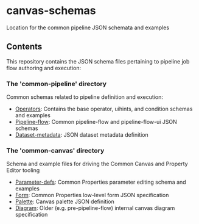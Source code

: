 <!--
{% comment %}
Copyright 2017-2019 IBM Corporation

Licensed under the Apache License, Version 2.0 (the "License");
you may not use this file except in compliance with the License.
You may obtain a copy of the License at

http://www.apache.org/licenses/LICENSE-2.0

Unless required by applicable law or agreed to in writing, software
distributed under the License is distributed on an "AS IS" BASIS,
WITHOUT WARRANTIES OR CONDITIONS OF ANY KIND, either express or implied.
See the License for the specific language governing permissions and
limitations under the License.
{% endcomment %}
-->

# canvas-schemas
Location for the common pipeline JSON schemata and examples

## Contents
This repository contains the JSON schema files pertaining to pipeline job flow authoring and execution:

### The 'common-pipeline' directory

Common schemas related to pipeline definition and execution:

  * [Operators](https://github.com/ai-workspaces/canvas-schemas/tree/master/common-pipeline/operators): Contains the base operator, uihints, and condition schemas and examples  
  * [Pipeline-flow](https://github.com/ai-workspaces/canvas-schemas/tree/master/common-pipeline/pipeline-flow): Common pipeline-flow and pipeline-flow-ui JSON schemas  
  * [Dataset-metadata](https://github.com/ai-workspaces/canvas-schemas/tree/master/common-pipeline/dataset-metadata): JSON dataset metadata definition  

### The 'common-canvas' directory

Schema and example files for driving the Common Canvas and Property Editor tooling

  * [Parameter-defs](https://github.com/ai-workspaces/canvas-schemas/tree/master/common-canvas/parameter-defs): Common Properties parameter editing schema and examples
  * [Form](https://github.com/ai-workspaces/canvas-schemas/tree/master/common-canvas/form): Common Properties low-level form JSON specification
  * [Palette](https://github.com/ai-workspaces/canvas-schemas/tree/master/common-canvas/palette): Canvas palette JSON definition
  * [Diagram](https://github.com/ai-workspaces/canvas-schemas/tree/master/common-canvas/diagram): Older (e.g. pre-pipeline-flow) internal canvas diagram specification
